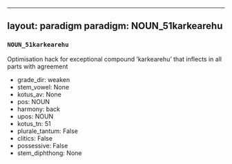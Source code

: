
---
layout: paradigm
paradigm: NOUN_51karkearehu
---
### ` NOUN_51karkearehu `

Optimisation hack for exceptional compound ’karkearehu’ that inflects in all parts with agreement
* grade_dir: weaken
* stem_vowel: None
* kotus_av: None
* pos: NOUN
* harmony: back
* upos: NOUN
* kotus_tn: 51
* plurale_tantum: False
* clitics: False
* possessive: False
* stem_diphthong: None
